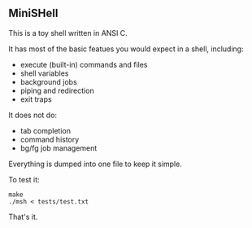 ## MiniSHell

This is a toy shell written in ANSI C.

It has most of the basic featues you would expect in a shell, including:

- execute (built-in) commands and files
- shell variables
- background jobs
- piping and redirection
- exit traps

It does not do:

- tab completion
- command history
- bg/fg job management

Everything is dumped into one file to keep it simple.

To test it:

	make
	./msh < tests/test.txt

That's it.

